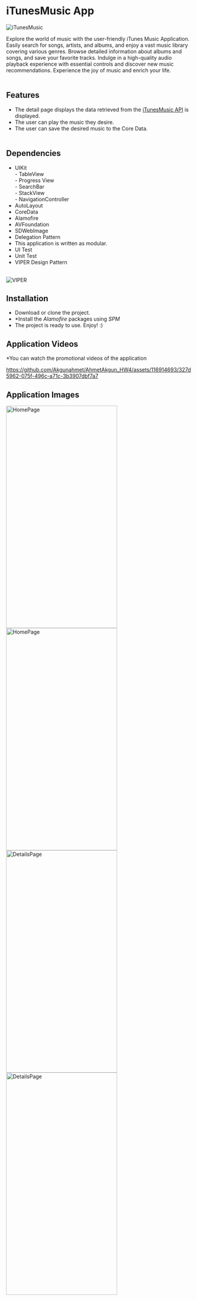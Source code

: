 # iTunesMusic App <br>
   
![iTunesMusic](https://github.com/Akgunahmet/AhmetAkgun_HW4/assets/116914693/d63f9b54-955b-4f62-a4f4-7cafac72c79d)



Explore the world of music with the user-friendly iTunes Music Application. Easily search for songs, artists, and albums, and enjoy a vast music library covering various genres. Browse detailed information about albums and songs, and save your favorite tracks. Indulge in a high-quality audio playback experience with essential controls and discover new music recommendations. Experience the joy of music and enrich your life. <br><br>
 
 ## Features <br>
 * The detail page displays the data retrieved from the [iTunesMusic API](https://developer.apple.com/library/archive/documentation/AudioVideo/Conceptual/iTuneSearchAPI/Searching.html#//apple_ref/doc/uid/TP40017632-CH5-SW1) is displayed.
 * The user can play the music they desire.
 * The user can save the desired music to the Core Data. <br><br>
 
 ## Dependencies <br>
 - UIKit
 <br> - TableView
 <br> - Progress View
 <br> - SearchBar
 <br> - StackView
 <br> - NavigationController 
 - AutoLayout
 - CoreData
 - Alamofire
 - AVFoundation
 - SDWebImage
 - Delegation Pattern 
 - This application is written as modular.
 -  UI Test
 - Unit Test
 - VIPER Design Pattern <br><br>

  ![VIPER](https://github.com/Akgunahmet/AhmetAkgun_HW4/assets/116914693/c24dd390-adf8-4622-9db1-959bb8a22251)


   


 
 ## Installation <br>
 * Download or clone the project.
 * *Install the *Alamofire*  packages using *SPM*
 * The project is ready to use. Enjoy! :)

## Application Videos
*You can watch the promotional videos of the application 


https://github.com/Akgunahmet/AhmetAkgun_HW4/assets/116914693/327d5962-075f-496c-a71c-3b3907dbf7a7




## Application Images

<img src="https://github.com/Akgunahmet/AhmetAkgun_HW4/assets/116914693/2c8ace46-c87f-493a-a68d-cc963bd74d28" alt="HomePage" width="300" height="600">
<img src="https://github.com/Akgunahmet/AhmetAkgun_HW4/assets/116914693/e3186aea-3b94-4c1d-862d-8b000d89f32a" alt="HomePage" width="300" height="600">
<img src="https://github.com/Akgunahmet/AhmetAkgun_HW4/assets/116914693/51a7386f-beef-4169-8e3a-feadfbb76051" alt="DetailsPage" width="300" height="600"> 
<img src="https://github.com/Akgunahmet/AhmetAkgun_HW4/assets/116914693/e0add1ae-81a7-4534-82b6-b2dd366eb4cf" alt="DetailsPage" width="300" height="600">



